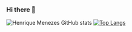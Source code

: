 ### Hi there 👋

<!--
**HenriqueDMenezes/HenriqueDMenezes** is a ✨ _special_ ✨ repository because its `README.md` (this file) appears on your GitHub profile.

Here are some ideas to get you started:

- 🔭 I’m currently working on ...
- 🌱 I’m currently learning ...
- 👯 I’m looking to collaborate on ...
- 🤔 I’m looking for help with ...
- 💬 Ask me about ...
- 📫 How to reach me: ...
- 😄 Pronouns: ...
- ⚡ Fun fact: ...
-->

![Henrique Menezes GitHub stats](https://github-readme-stats.vercel.app/api?username=HenriqueDMenezes&show_icons=true&theme=dark)
[![Top Langs](https://github-readme-stats.vercel.app/api/top-langs/?username=HenriqueDMenezes&layout=compact&theme=dark)](https://github.com/HenriqueDMenezes/github-readme-stats)


